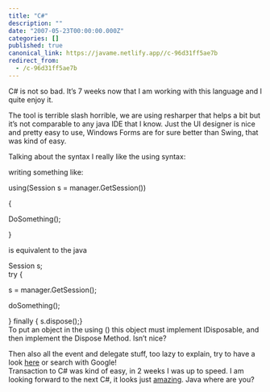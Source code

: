 ```yaml
---
title: "C#"
description: ""
date: "2007-05-23T00:00:00.000Z"
categories: []
published: true
canonical_link: https://javame.netlify.app//c-96d31ff5ae7b
redirect_from:
  - /c-96d31ff5ae7b
---
```


C# is not so bad. It’s 7 weeks now that I am working with this language and I quite enjoy it.

The tool is terrible slash horrible, we are using resharper that helps a bit but it’s not comparable to any java IDE that I know. Just the UI designer is nice and pretty easy to use, Windows Forms are for sure better than Swing, that was kind of easy.

Talking about the syntax I really like the using syntax:

writing something like:

using(Session s = manager.GetSession())

{

DoSomething();

}

is equivalent to the java

Session s;  
try {

s = manager.GetSession();

doSomething();

} finally { s.dispose();}  
To put an object in the using () this object must implement IDisposable, and then implement the Dispose Method. Isn’t nice?

Then also all the event and delegate stuff, too lazy to explain, try to have a look [here](http://www.akadia.com/services/dotnet_delegates_and_events.html) or search with Google!  
Transaction to C# was kind of easy, in 2 weeks I was up to speed. I am looking forward to the next C#, it looks just [amazing](http://www.developer.com/net/csharp/article.php/3561756). Java where are you?
